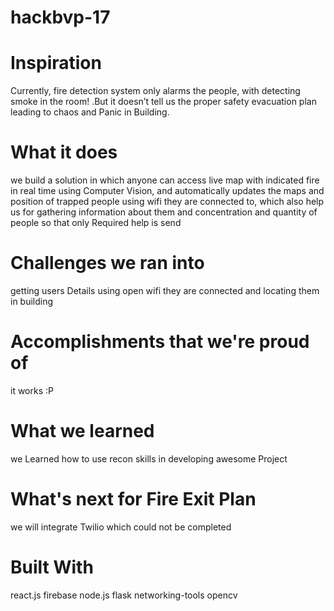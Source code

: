 # hackbvp-17
# Inspiration
Currently, fire detection system only alarms the people, with detecting smoke in the room! .But it doesn’t tell us the proper safety evacuation plan leading to chaos and Panic in Building.

# What it does
we build a solution in which anyone can access live map with indicated fire in real time using Computer Vision, and automatically updates the maps and position of trapped people using wifi they are connected to, which also help us for gathering information about them and concentration and quantity of people so that only Required help is send

# Challenges we ran into
getting users Details using open wifi they are connected and locating them in building

# Accomplishments that we're proud of
it works :P

# What we learned
we Learned how to use recon skills in developing awesome Project

# What's next for Fire Exit Plan
we will integrate Twilio which could not be completed

# Built With
react.js
firebase
node.js
flask
networking-tools
opencv
